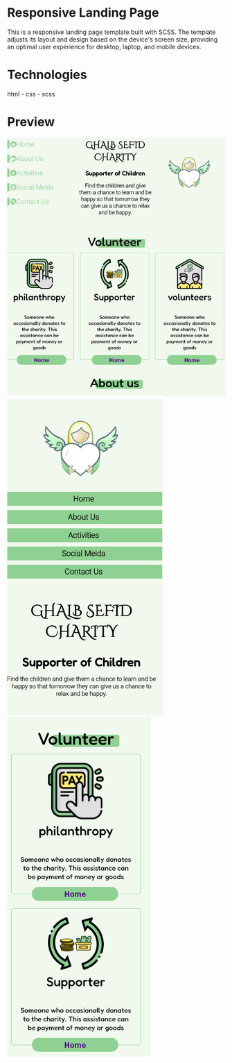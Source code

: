 # Responsive Landing Page
This is a responsive landing page template built with SCSS. The template adjusts its layout and design based on the device's screen size, providing an optimal user experience for desktop, laptop, and mobile devices.
# Technologies
html - css - scss

# Preview


![alt text](https://github.com/hobaDevHome/charityPage/blob/master/images/sc-t1.jpg)
![alt text](https://github.com/hobaDevHome/charityPage/blob/master/images/sc-m1.jpg)
![alt text](https://github.com/hobaDevHome/charityPage/blob/master/images/sc-m2.jpg)
